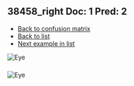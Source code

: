 ## 38458_right Doc: 1 Pred: 2
- [Back to confusion matrix](https://github.com/juliandewit/kaggle_retinopathy/blob/master/matrix.md)
- [Back to list](https://github.com/juliandewit/kaggle_retinopathy/blob/master/lists/12/list.md)
- [Next example in list](https://github.com/juliandewit/kaggle_retinopathy/blob/master/lists/12/38/38478_right.md)

![Eye](https://retinopaty.blob.core.windows.net/size1024/38458_right_1.jpeg)

### 

![Eye]()
